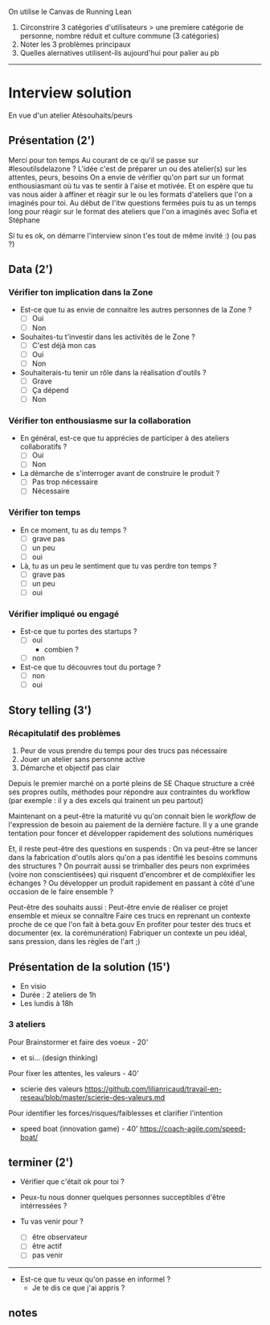 On utilise le Canvas de Running Lean
1. Circonstrire 3 catégories d'utilisateurs > une premiere catégorie de personne, nombre réduit et culture commune (3 catégories)
2. Noter les 3 problèmes principaux
3. Quelles alernatives utilisent-ils aujourd'hui pour palier au pb
---

# Interview solution

En vue d'un atelier Atèsouhaits/peurs

## Présentation (2')

<!--
raconter le contexte général sans prendre de feedback :
- interview : pourquoi on fait une interview
- contexte : chez Scopyleft on a envie de faciliter le portage
-->

Merci pour ton temps
Au courant de ce qu'il se passe sur #lesoutilsdelazone ?
L'idée c'est de préparer un ou des atelier(s) sur les attentes, peurs, besoins
On a envie de vérifier qu'on part sur un format enthousiasmant où tu vas te sentir à l'aise et motivée.
Et on espère que tu vas nous aider à affiner et réagir sur le ou les formats d'ateliers que l'on a imaginés pour toi.
Au début de l'itw questions fermées puis tu as un temps long pour réagir sur le format des ateliers que l'on a imaginés avec Sofia et Stéphane

Si tu es ok, on démarre l'interview
sinon t'es tout de même invité :) (ou pas ?)

## Data (2')
<!--
  - Vérifier que le contexte te parle
  - que tu es succeptibles d'être intéressé·e
-->

### Vérifier ton implication dans la Zone
- Est-ce que tu as envie de connaitre les autres personnes de la Zone ?
  - [ ] Oui
  - [ ] Non
- Souhaites-tu t'investir dans les activités de le Zone ?
   -[ ] C'est déjà mon cas
  - [ ] Oui
  - [ ] Non
- Souhaiterais-tu tenir un rôle dans la réalisation d'outils ?
  - [ ] Grave
  - [ ] Ça dépend
  - [ ] Non

### Vérifier ton enthousiasme sur la collaboration
- En général, est-ce que tu apprécies de participer à des ateliers collaboratifs ?
  - [ ] Oui
  - [ ] Non
- La démarche de s'interroger avant de construire le produit ?
  - [ ] Pas trop nécessaire
  - [ ] Nécessaire 

### Vérifier ton temps
- En ce moment, tu as du temps ?
  - [ ] grave pas
  - [ ] un peu
  - [ ] oui 
- Là, tu as un peu le sentiment que tu vas perdre ton temps ?
  - [ ] grave pas
  - [ ] un peu
  - [ ] oui 
 
### Vérifier impliqué ou engagé
- Est-ce que tu portes des startups ?
    - [ ] oui
        - combien ?
    - [ ] non
- Est-ce que tu découvres tout du portage ?
  - [ ] non
  - [ ] oui 

## Story telling (3')

### Récapitulatif des problèmes

1. Peur de vous prendre du temps pour des trucs pas nécessaire
2. Jouer un atelier sans personne  active
3. Démarche et objectif pas clair

Depuis le premier marché on a porté pleins de SE
Chaque structure a créé ses propres outils, méthodes pour répondre aux contraintes du workflow
(par exemple : il y a des excels qui trainent un peu partout)

Maintenant on a peut-être la maturité vu qu'on connait bien le _workflow_ de l'expression de besoin au paiement de la dernière facture.
Il y a une grande tentation pour foncer et développer rapidement des solutions numériques

Et, il reste peut-être des questions en suspends :
On va peut-être se lancer dans la fabrication d'outils alors qu'on a pas identifié les besoins communs des structures ?
On pourrait aussi se trimballer des peurs non exprimées (voire non conscientisées) qui risquent d'encombrer et de compléxifier les échanges  ?
Ou développer un produit rapidement en passant à côté d'une occasion de le faire ensemble ?

Peut-être des souhaits aussi :
Peut-être envie de réaliser ce projet ensemble et mieux se connaître
Faire ces trucs en reprenant un contexte proche de ce que l'on fait à beta.gouv 
En profiter pour tester des trucs et documenter (ex. la corémunération)
Fabriquer un contexte un peu idéal, sans pression, dans les règles de l'art ;)

## Présentation de la solution (15')

- En visio
- Durée : 2 ateliers de 1h
- Les lundis à 18h

### 3 ateliers

Pour Brainstormer et faire des voeux - 20'
- et si... (design thinking)
   
Pour fixer les attentes, les valeurs - 40'
- scierie des valeurs
  https://github.com/lilianricaud/travail-en-reseau/blob/master/scierie-des-valeurs.md

Pour identifier les forces/risques/faiblesses et clarifier l'intention 
- speed boat (innovation game) - 40'
  https://coach-agile.com/speed-boat/

## terminer (2')

- Vérifier que c'était ok pour toi ?
- Peux-tu nous donner quelques personnes succeptibles d'être intérressées ?

- Tu vas venir pour ?
  - [ ] être observateur
  - [ ] être actif
  - [ ] pas venir

---

- Est-ce que tu veux qu'on passe en informel ?
  - Je te dis ce que j'ai appris ?

## notes







